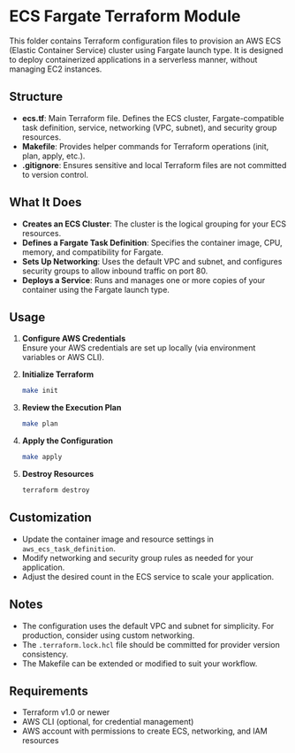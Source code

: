 # ECS Fargate Terraform Module

This folder contains Terraform configuration files to provision an AWS ECS (Elastic Container Service) cluster using Fargate launch type. It is designed to deploy containerized applications in a serverless manner, without managing EC2 instances.

## Structure

- **ecs.tf**: Main Terraform file. Defines the ECS cluster, Fargate-compatible task definition, service, networking (VPC, subnet), and security group resources.
- **Makefile**: Provides helper commands for Terraform operations (init, plan, apply, etc.).
- **.gitignore**: Ensures sensitive and local Terraform files are not committed to version control.

## What It Does

- **Creates an ECS Cluster**: The cluster is the logical grouping for your ECS resources.
- **Defines a Fargate Task Definition**: Specifies the container image, CPU, memory, and compatibility for Fargate.
- **Sets Up Networking**: Uses the default VPC and subnet, and configures security groups to allow inbound traffic on port 80.
- **Deploys a Service**: Runs and manages one or more copies of your container using the Fargate launch type.

## Usage

1. **Configure AWS Credentials**  
   Ensure your AWS credentials are set up locally (via environment variables or AWS CLI).

2. **Initialize Terraform**  
   ```sh
   make init
   ```

3. **Review the Execution Plan**  
   ```sh
   make plan
   ```

4. **Apply the Configuration**  
   ```sh
   make apply
   ```

5. **Destroy Resources**  
   ```sh
   terraform destroy
   ```

## Customization

- Update the container image and resource settings in `aws_ecs_task_definition`.
- Modify networking and security group rules as needed for your application.
- Adjust the desired count in the ECS service to scale your application.

## Notes

- The configuration uses the default VPC and subnet for simplicity. For production, consider using custom networking.
- The `.terraform.lock.hcl` file should be committed for provider version consistency.
- The Makefile can be extended or modified to suit your workflow.

## Requirements

- Terraform v1.0 or newer
- AWS CLI (optional, for credential management)
- AWS account with permissions to create ECS, networking, and IAM resources

##